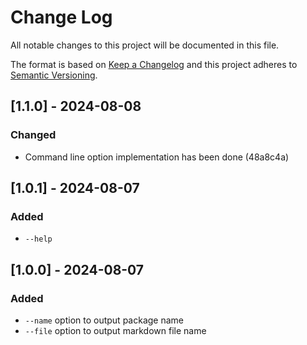 # Change Log
All notable changes to this project will be documented in this file.

The format is based on [Keep a Changelog](http://keepachangelog.com/)
and this project adheres to [Semantic Versioning](http://semver.org/).

## [1.1.0] - 2024-08-08

### Changed
- Command line option implementation has been done (48a8c4a)

## [1.0.1] - 2024-08-07

### Added
- `--help`

## [1.0.0] - 2024-08-07

### Added
- `--name` option to output package name
- `--file` option to output markdown file name
